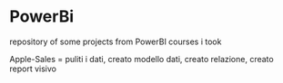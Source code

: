 # PowerBi
repository of some projects from PowerBI courses i took

Apple-Sales = puliti i dati, creato modello dati, creato relazione, creato report visivo
